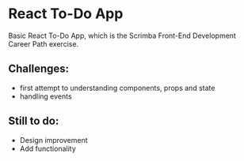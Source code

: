# React To-Do App

Basic React To-Do App, which is the Scrimba Front-End Development Career Path exercise.

## Challenges:
- first attempt to understanding components, props and state
- handling events

## Still to do:
- Design improvement
- Add functionality
